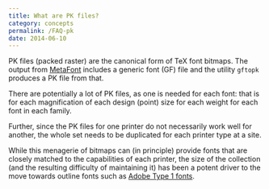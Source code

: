 ```yaml
---
title: What are PK files?
category: concepts
permalink: /FAQ-pk
date: 2014-06-10
---
```


PK files (packed raster) are the canonical form of TeX font
bitmaps.  The output from [MetaFont](FAQ-useMF) includes a generic
font (GF) file and the utility `gftopk` produces a
PK file from that.

There are potentially a lot of PK files, as one
is needed for each font: that is for each magnification of each
design (point) size for each weight for each font in each family.

Further, since the PK files for one printer do not necessarily
work well for another, the whole set needs to be duplicated for each
printer type at a site.

While this menagerie of bitmaps can (in principle) provide fonts that
are closely matched to the capabilities of each printer, the size of
the collection (and the resulting difficulty of maintaining it) has
been a potent driver to the move towards outline fonts such as
[Adobe Type 1 fonts](FAQ-adobetypen).

